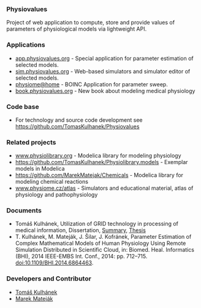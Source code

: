 ### Physiovalues

Project of web application to compute, store and provide values of parameters of physiological models via lightweight API.

### Applications
* [app.physiovalues.org](http://app.physiovalues.org) - Special application for parameter estimation of selected models. 
* [sim.physiovalues.org](http://sim.physiovalues.org) - Web-based simulators and simulator editor of selected models.
* [physiome@home](http://physiome.lf1.cuni.cz/ident3) - BOINC Application for parameter sweep.
* [book.physiovalues.org](http://book.physiovalues.org) - New book about modeling medical physiology

### Code base

* For technology and source code development see https://github.com/TomasKulhanek/Physiovalues

### Related projects

* www.physiolibrary.org - Modelica library for modeling physiology
* https://github.com/TomasKulhanek/Physiolibrary.models - Exemplar models in Modelica
* https://github.com/MarekMatejak/Chemicals - Modelica library for modeling chemical reactions
* www.physiome.cz/atlas - Simulators and educational material, atlas of physiology and pathophysiology

### Documents
* Tomáš Kulhánek, Utilization of GRID technology in processing of medical information, Dissertation, [Summary](doc/summary.pdf), [Thesis](doc/thesis.pdf)
* T. Kulhánek, M. Mateják, J. Šilar, J. Kofránek, Parameter Estimation of Complex Mathematical Models of Human Physiology Using Remote Simulation Distributed in Scientific Cloud, in: Biomed. Heal. Informatics (BHI), 2014 IEEE-EMBS Int. Conf., 2014: pp. 712–715. [doi:10.1109/BHI.2014.6864463](https://dx.doi.org/10.1109/BHI.2014.6864463).

### Developers and Contributor
* [Tomáš Kulhánek](https://github.com/TomasKulhanek)
* [Marek Mateják](https://github.com/MarekMatejak)
